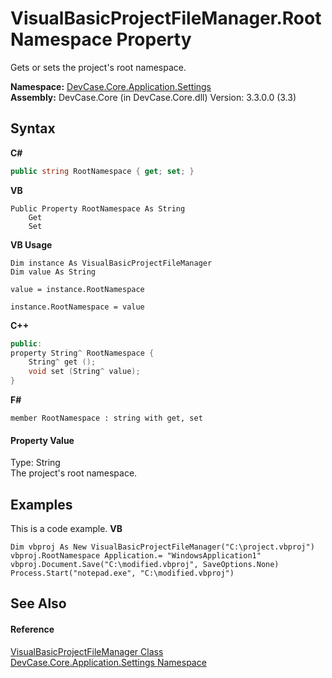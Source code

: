 # VisualBasicProjectFileManager.RootNamespace Property 
 

Gets or sets the project's root namespace.

**Namespace:**&nbsp;<a href="N_DevCase_Core_Application_Settings">DevCase.Core.Application.Settings</a><br />**Assembly:**&nbsp;DevCase.Core (in DevCase.Core.dll) Version: 3.3.0.0 (3.3)

## Syntax

**C#**<br />
``` C#
public string RootNamespace { get; set; }
```

**VB**<br />
``` VB
Public Property RootNamespace As String
	Get
	Set
```

**VB Usage**<br />
``` VB Usage
Dim instance As VisualBasicProjectFileManager
Dim value As String

value = instance.RootNamespace

instance.RootNamespace = value
```

**C++**<br />
``` C++
public:
property String^ RootNamespace {
	String^ get ();
	void set (String^ value);
}
```

**F#**<br />
``` F#
member RootNamespace : string with get, set

```


#### Property Value
Type: String<br />The project's root namespace.

## Examples
This is a code example. 
**VB**<br />
``` VB
Dim vbproj As New VisualBasicProjectFileManager("C:\project.vbproj")
vbproj.RootNamespace Application.= "WindowsApplication1"
vbproj.Document.Save("C:\modified.vbproj", SaveOptions.None)
Process.Start("notepad.exe", "C:\modified.vbproj")
```


## See Also


#### Reference
<a href="T_DevCase_Core_Application_Settings_VisualBasicProjectFileManager">VisualBasicProjectFileManager Class</a><br /><a href="N_DevCase_Core_Application_Settings">DevCase.Core.Application.Settings Namespace</a><br />